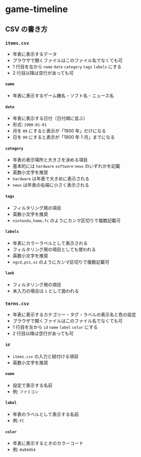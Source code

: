 # game-timeline

## CSV の書き方

### `items.csv`

- 年表に表示するデータ
- ブラウザで開くファイルはこのファイル名でなくても可
- 1 行目を左から `name` `date` `category` `tags` `labels` にする
- 2 行目以降は空行があっても可

#### `name`

- 年表に表示するゲーム機名・ソフト名・ニュース名

#### `date`

- 年表に表示する日付（日付順に並ぶ）
- 形式: `1900-01-01`
- 月を `00` にすると表示が「1900 年」だけになる
- 日を `00` にすると表示が「1900 年 1 月」までになる

#### `category`

- 年表の表示場所と大きさを決める項目
- 基本的には `hardware` `software` `news` のいずれかを記載
- 英数小文字を推奨
- `hardware` は年表で大きめに表示される
- `news` は年表の右端に小さく表示される

#### `tags`

- フィルタリング用の項目
- 英数小文字を推奨
- `nintendo,home,fc` のようにカンマ区切りで複数記載可

#### `labels`

- 年表にカラーラベルとして表示される
- フィルタリング用の項目としても使われる
- 英数小文字を推奨
- `ngcd,ps1,ss` のようにカンマ区切りで複数記載可

#### `lank`

- フィルタリング用の項目
- 未入力の場合は `1` として扱われる

### `terms.csv`

- 年表に表示するカテゴリー・タグ・ラベルの表示名と色の設定
- ブラウザで開くファイルはこのファイル名でなくても可
- 1 行目を左から `id` `name` `label` `color` にする
- 2 行目以降は空行があっても可

#### `id`

- `items.csv` の入力と紐付ける項目
- 英数小文字を推奨

#### `name`

- 設定で表示する名前
- 例: `ファミコン`

#### `label`

- 年表のラベルとして表示する名前
- 例: `FC`

#### `color`

- 年表に表示するときのカラーコード
- 例: `#a94454`

